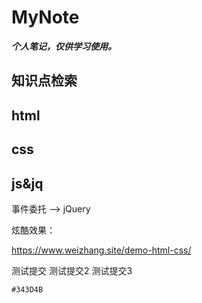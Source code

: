 # MyNote

***个人笔记，仅供学习使用。***

## 知识点检索

## html

## css

## js&jq

事件委托 --> jQuery

炫酷效果：

<https://www.weizhang.site/demo-html-css/>

测试提交
测试提交2
测试提交3

`#343D4B`

